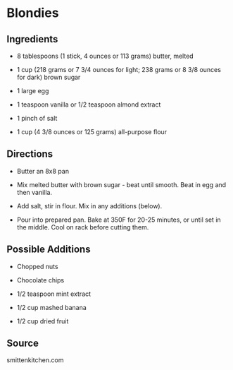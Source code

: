 Blondies
========


Ingredients
-----------

* 8 tablespoons (1 stick, 4 ounces or 113 grams) butter, melted

* 1 cup (218 grams or 7 3/4 ounces for light; 238 grams or 8 3/8 ounces for dark) brown sugar

* 1 large egg

* 1 teaspoon vanilla or 1/2 teaspoon almond extract

* 1 pinch of salt

* 1 cup (4 3/8 ounces or 125 grams) all-purpose flour


Directions
----------

* Butter an 8x8 pan

* Mix melted butter with brown sugar - beat until smooth. Beat in egg and then vanilla.

* Add salt, stir in flour. Mix in any additions (below).

* Pour into prepared pan. Bake at 350F for 20-25 minutes, or until set in the middle. Cool on rack before cutting them.


Possible Additions
------------------

* Chopped nuts

* Chocolate chips

* 1/2 teaspoon mint extract

* 1/2 cup mashed banana

* 1/2 cup dried fruit


Source
------

smittenkitchen.com
